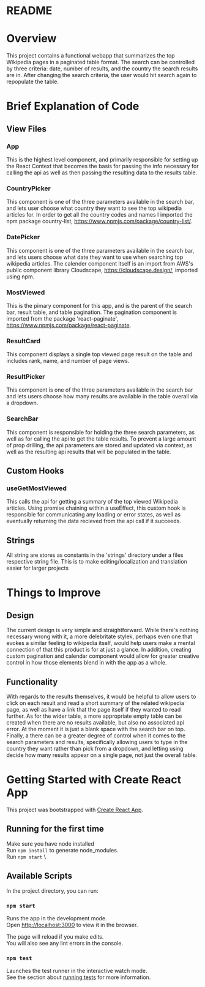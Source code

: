 # README

# Overview

This project contains a functional webapp that summarizes the top Wikipedia pages in a paginated table format. The search can be controlled by three criteria: date, number of results, and the country the search results are in. After changing the search criteria, the user would hit search again to repopulate the table.

# Brief Explanation of Code

## View Files

### App

This is the highest level component, and primarily responsible for setting up the React Context that becomes the basis for passing the info necessary for calling the api as well as then passing the resulting data to the results table.

### CountryPicker

This component is one of the three parameters available in the search bar, and lets user choose what country they want to see the top wikipedia articles for. In order to get all the country codes and names I imported the npm package country-list, https://www.npmjs.com/package/country-list/.

### DatePicker

This component is one of the three parameters available in the search bar, and lets users choose what date they want to use when searching top wikipedia articles. The calender component itself is an import from AWS's public component library Cloudscape, https://cloudscape.design/, imported using npm.

###  MostViewed

This is the pimary component for this app, and is the parent of the search bar, result table, and table pagination. The pagination component is imported from the package 'react-paginate', https://www.npmjs.com/package/react-paginate. 

### ResultCard

This component displays a single top viewed page result on the table and includes rank, name, and number of page views.

### ResultPicker

This component is one of the three parameters available in the search bar and lets users choose how many results are available in the table overall via a dropdown.

### SearchBar

This component is responsible for holding the three search parameters, as well as for calling the api to get the table results. To prevent a large amount of prop drilling, the api parameters are stored and updated via context, as well as the resulting api results that will be populated in the table.

## Custom Hooks

### useGetMostViewed

This calls the api for getting a summary of the top viewed Wikipedia articles. Using promise chaining within a useEffect, this custom hook is responsible for communicating any loading or error states, as well as eventually returning the data recieved from the api call if it succeeds.

## Strings

All string are stores as constants in the 'strings' directory under a files respective string file. This is to make editing/localization and translation easier for larger projects

# Things to Improve

## Design

The current design is very simple and straightforward. While there's nothing necessary wrong with it, a more delebritate stylek, perhaps even one that evokes a similar feeling to wikipedia itself, would help users make a mental connection of that this product is for at just a glance. In addition, creating custom pagination and calendar component would allow for greater creative control in how those elements blend in with the app as a whole.

## Functionality

With regards to the results themselves, it would be helpful to allow users to click on each result and read a short summary of the related wikipedia page, as well as have a link that the page itself if they wanted to read further. As for the wider table, a more appropriate empty table can be created when there are no results available, but also no associated api error. At the moment it is just a blank space with the search bar on top. Finally, a there can be a greater degree of control when it comes to the search parameters and results, specifically allowing users to type in the country they want rather than pick from a dropdown, and letting using decide how many results appear on a single page, not just the overall table.


# Getting Started with Create React App

This project was bootstrapped with [Create React App](https://github.com/facebook/create-react-app).

## Running for the first time

Make sure you have node installed\
Run `npm install` to generate node_modules.\
Run `npm start` \

## Available Scripts

In the project directory, you can run:

### `npm start`

Runs the app in the development mode.\
Open [http://localhost:3000](http://localhost:3000) to view it in the browser.

The page will reload if you make edits.\
You will also see any lint errors in the console.

### `npm test`

Launches the test runner in the interactive watch mode.\
See the section about [running tests](https://facebook.github.io/create-react-app/docs/running-tests) for more information.


